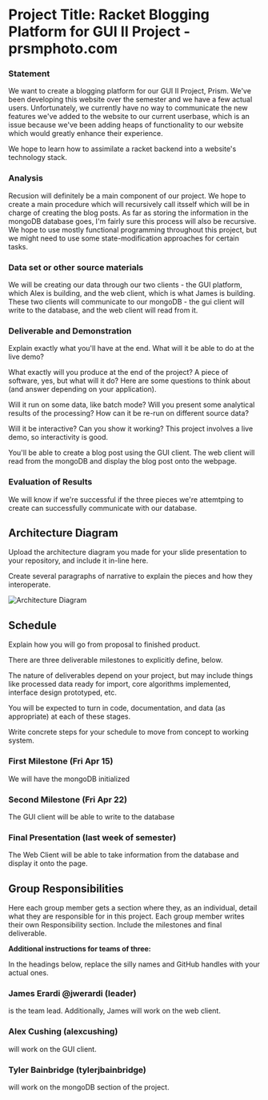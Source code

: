 # Project Title: Racket Blogging Platform for GUI II Project - prsmphoto.com

### Statement
We want to create a blogging platform for our GUI II Project, Prism. We've been developing this website over the semester and we have a few actual users. Unfortunately, we currently have no way to communicate the new features we've added to the website to our current userbase, which is an issue because we've been adding heaps of functionality to our website which would greatly enhance their experience. 

We hope to learn how to assimilate a racket backend into a website's technology stack. 

### Analysis

Recusion will definitely be a main component of our project. We hope to create a main procedure which will recursively call itsself which will be in charge of creating the blog posts. As far as storing the information in the mongoDB database goes, I'm fairly sure this process will also be recursive. We hope to use mostly functional programming throughout this project, but we might need to use some state-modification approaches for certain tasks. 


### Data set or other source materials

We will be creating our data through our two clients - the GUI platform, which Alex is building, and the web client, which is what James is building. These two clients will communicate to our mongoDB - the gui client will write to the database, and the web client will read from it. 

### Deliverable and Demonstration
Explain exactly what you'll have at the end. What will it be able to do at the live demo?

What exactly will you produce at the end of the project? A piece of software, yes, but what will it do? Here are some questions to think about (and answer depending on your application).

Will it run on some data, like batch mode? Will you present some analytical results of the processing? How can it be re-run on different source data?

Will it be interactive? Can you show it working? This project involves a live demo, so interactivity is good.

You'll be able to create a blog post using the GUI client. The web client will read from the mongoDB and display the blog post onto the webpage. 

### Evaluation of Results

We will know if we're successful if the three pieces we're attemtping to create can successfully communicate with our database.

## Architecture Diagram
Upload the architecture diagram you made for your slide presentation to your repository, and include it in-line here.

Create several paragraphs of narrative to explain the pieces and how they interoperate.

![Architecture Diagram](https://s3-us-west-2.amazonaws.com/prismapp/james/images/abqgefgh0fixdlol.png)

## Schedule
Explain how you will go from proposal to finished product. 

There are three deliverable milestones to explicitly define, below.

The nature of deliverables depend on your project, but may include things like processed data ready for import, core algorithms implemented, interface design prototyped, etc. 

You will be expected to turn in code, documentation, and data (as appropriate) at each of these stages.

Write concrete steps for your schedule to move from concept to working system. 

### First Milestone (Fri Apr 15)
We will have the mongoDB initialized 

### Second Milestone (Fri Apr 22)
The GUI client will be able to write to the database 

### Final Presentation (last week of semester)
The Web Client will be able to take information from the database and display it onto the page.

## Group Responsibilities
Here each group member gets a section where they, as an individual, detail what they are responsible for in this project. Each group member writes their own Responsibility section. Include the milestones and final deliverable.

**Additional instructions for teams of three:** 

In the headings below, replace the silly names and GitHub handles with your actual ones.

### James Erardi @jwerardi (leader)
is the team lead. Additionally, James will work on the web client.

### Alex Cushing (alexcushing)
will work on the GUI client.

### Tyler Bainbridge (tylerjbainbridge)
will work on the mongoDB section of the project. 
